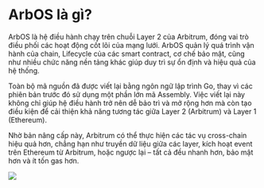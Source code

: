# ArbOS là gì?

ArbOS là hệ điều hành chạy trên chuỗi Layer 2 của Arbitrum, đóng vai trò điều phối các hoạt động cốt lõi của mạng lưới. ArbOS quản lý quá trình vận hành của chain, Lifecycle của các smart contract, cơ chế bảo mật, cũng như nhiều chức năng nền tảng khác giúp duy trì sự ổn định và hiệu quả của hệ thống.


Toàn bộ mã nguồn đã được viết lại bằng ngôn ngữ lập trình Go, thay vì các phiên bản trước đó sử dụng một phần lớn mã Assembly. Việc viết lại này không chỉ giúp hệ điều hành trở nên dễ bảo trì và mở rộng hơn mà còn tạo điều kiện để cải thiện khả năng tương tác giữa Layer 2 (Arbitrum) và Layer 1 (Ethereum).

Nhờ bản nâng cấp này, Arbitrum có thể thực hiện các tác vụ cross-chain hiệu quả hơn, chẳng hạn như truyền dữ liệu giữa các layer, kích hoạt event trên Ethereum từ Arbitrum, hoặc ngược lại – tất cả đều nhanh hơn, bảo mật hơn và ít tốn gas hơn.


![](https://chainstack.com/wp-content/uploads/2022/11/03-arbos-1024x975.png)